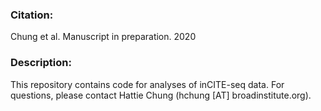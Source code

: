 ### Citation:
Chung et al. Manuscript in preparation. 2020

### Description:
This repository contains code for analyses of inCITE-seq data.
For questions, please contact Hattie Chung (hchung [AT] broadinstitute.org).
